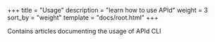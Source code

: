 +++
title = "Usage"
description = "learn how to use APId"
weight = 3
sort_by = "weight"
template = "docs/root.html"
+++

Contains articles documenting the usage of APId CLI